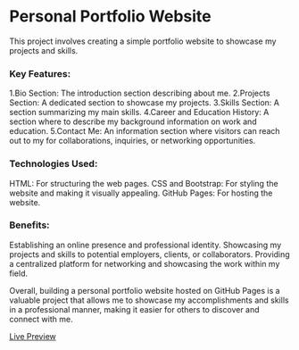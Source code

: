 # Personal Portfolio Website

This project involves creating a simple portfolio website to showcase my projects and skills.

### Key Features:

1.Bio Section: The introduction section describing about me.
2.Projects Section:  A dedicated section to showcase my projects. 
3.Skills Section: A section summarizing my main skills.
4.Career and Education History: A section where to describe my background information on work and education.
5.Contact Me: An information section where visitors can reach out to my for collaborations, inquiries, or networking opportunities.

### Technologies Used:

HTML: For structuring the web pages.
CSS and Bootstrap: For styling the website and making it visually appealing.
GitHub Pages: For hosting the website.


### Benefits:

Establishing an online presence and professional identity.
Showcasing my projects and skills to potential employers, clients, or collaborators.
Providing a centralized platform for networking and showcasing the work within my field.

Overall, building a personal portfolio website hosted on GitHub Pages is a valuable project that allows me to showcase my accomplishments and skills in a professional manner, making it easier for others to discover and connect with me.


[Live Preview](https://monkham21.github.io/Portfolio3.0/portfolio.html)
